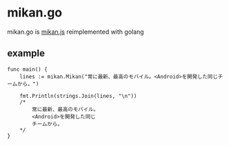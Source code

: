 # mikan.go

mikan.go is [mikan.js](https://github.com/trkbt10/mikan.js) reimplemented with golang

## example

```golang
func main() {
	lines := mikan.Mikan("常に最新、最高のモバイル。<Android>を開発した同じチームから。")

	fmt.Println(strings.Join(lines, "\n"))
	/*
		常に最新、最高のモバイル。
		<Android>を開発した同じ
		チームから。
	*/
}
```